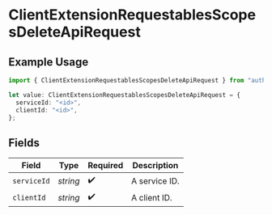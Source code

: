 # ClientExtensionRequestablesScopesDeleteApiRequest

## Example Usage

```typescript
import { ClientExtensionRequestablesScopesDeleteApiRequest } from "authlete-2/models/operations";

let value: ClientExtensionRequestablesScopesDeleteApiRequest = {
  serviceId: "<id>",
  clientId: "<id>",
};
```

## Fields

| Field              | Type               | Required           | Description        |
| ------------------ | ------------------ | ------------------ | ------------------ |
| `serviceId`        | *string*           | :heavy_check_mark: | A service ID.      |
| `clientId`         | *string*           | :heavy_check_mark: | A client ID.<br/>  |